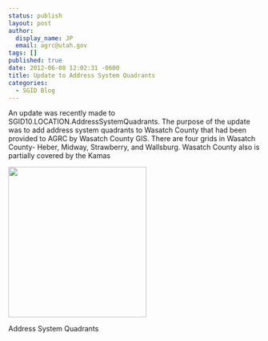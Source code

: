 ```yaml
---
status: publish
layout: post
author:
  display_name: JP
  email: agrc@utah.gov
tags: []
published: true
date: 2012-06-08 12:02:31 -0600
title: Update to Address System Quadrants
categories:
  - SGID Blog
---
```

<p>An update was recently made to SGID10.LOCATION.AddressSystemQuadrants. The purpose of the update was to add address system quadrants to Wasatch County that had been provided to AGRC by Wasatch County GIS. There are four grids in Wasatch County- Heber, Midway, Strawberry, and Wallsburg. Wasatch County also is partially covered by the Kamas </p>
<div class="caption caption-left pull-left"><a href="{{ "/downloads/Grids.png" | prepend: site.baseurl }}"><img class=" wp-image-8502 " title="Address System Qudrants" src="{{ "/images/Grids.png" | prepend: site.baseurl }}" alt="" width="276" height="300" /></a><p class="caption-text">Address System Quadrants</p></div>
